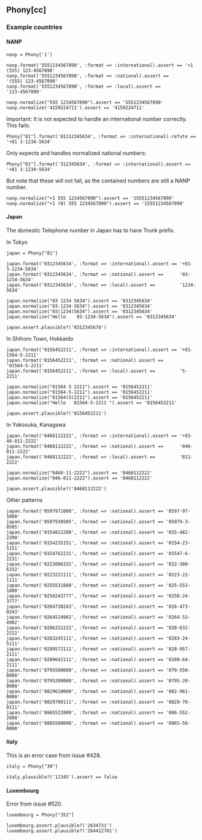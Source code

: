 ## Phony[cc]



### Example countries

#### NANP

    nanp = Phony['1']
    
    nanp.format('5551234567890', :format => :international).assert == '+1 (555) 123-4567890'
    nanp.format('5551234567890', :format => :national).assert ==      '(555) 123-4567890'
    nanp.format('5551234567890', :format => :local).assert ==         '123-4567890'
    
    nanp.normalize("555 1234567890").assert == '5551234567890'
    nanp.normalize('4159224711').assert == '4159224711'

Important: It is not expected to handle an international number correctly. This fails:

    Phony["81"].format('81312345634', :format => :international).refute == '+81 3-1234-5634'

Only expects and handles normalized national numbers:

    Phony["81"].format('312345634', :format => :international).assert == '+81 3-1234-5634'

But note that these will not fail, as the contained numbers are still a NANP number.

    nanp.normalize("+1 555 1234567890").assert == '15551234567890'
    nanp.normalize("+1 (0) 555 1234567890").assert == '15551234567890'

#### Japan

The domestic Telephone number in Japan has to have Trunk prefix.

In Tokyo

    japan = Phony["81"]
  
    japan.format('0312345634', :format => :international).assert == '+81-3-1234-5634'
    japan.format('0312345634', :format => :national).assert ==      '03-1234-5634'
    japan.format('0312345634', :format => :local).assert ==         '1234-5634'
    
    japan.normalize("03 1234 5634").assert == '0312345634'
    japan.normalize("03-1234-5634").assert == '0312345634'
    japan.normalize("03(1234)5634").assert == '0312345634'
    japan.normalize("Hello    03-1234-5634").assert == '0312345634'
  
    japan.assert.plausible?('0312345678')

In Shihoro Town, Hokkaido

    japan.format('0156452211', :format => :international).assert == '+81-1564-5-2211'
    japan.format('0156452211', :format => :national).assert ==      '01564-5-2211'
    japan.format('0156452211', :format => :local).assert ==         '5-2211'
    
    japan.normalize("01564 5 2211").assert == '0156452211'
    japan.normalize("01564-5-2211").assert == '0156452211'
    japan.normalize("01564(5)2211").assert == '0156452211'
    japan.normalize("Hello   01564-5-2211 ").assert == '0156452211'
    
    japan.assert.plausible?('0156452211')

In Yokosuka, Kanagawa

    japan.format('0468112222', :format => :international).assert == '+81-46-811-2222'
    japan.format('0468112222', :format => :national).assert ==      '046-811-2222'
    japan.format('0468112222', :format => :local).assert ==         '811-2222'

    japan.normalize("0468-11-2222").assert == '0468112222'
    japan.normalize("046-811-2222").assert == '0468112222'

    japan.assert.plausible?('0468112222')

Other patterns

    japan.format('0597971000', :format => :national).assert == '0597-97-1000'
    japan.format('0597930505', :format => :national).assert == '05979-3-0505'
    japan.format('0154822200', :format => :national).assert == '015-482-2200'
    japan.format('0154235151', :format => :national).assert == '0154-23-5151'
    japan.format('0154762231', :format => :national).assert == '01547-6-2231'
    japan.format('0223086332', :format => :national).assert == '022-308-6332'
    japan.format('0223221111', :format => :national).assert == '0223-22-1111'
    japan.format('0255531880', :format => :national).assert == '025-553-1880'
    japan.format('0250243777', :format => :national).assert == '0250-24-3777'
    japan.format('0264730243', :format => :national).assert == '026-473-0243'
    japan.format('0264524902', :format => :national).assert == '0264-52-4902'
    japan.format('0286322222', :format => :national).assert == '028-632-2222'
    japan.format('0283245111', :format => :national).assert == '0283-24-5111'
    japan.format('0289572111', :format => :national).assert == '028-957-2111'
    japan.format('0289642111', :format => :national).assert == '0289-64-2111'
    japan.format('0795500000', :format => :national).assert == '079-550-0000'
    japan.format('0795200000', :format => :national).assert == '0795-20-0000'
    japan.format('0829610000', :format => :national).assert == '082-961-0000'
    japan.format('0829700111', :format => :national).assert == '0829-70-0111'
    japan.format('0865522000', :format => :national).assert == '086-552-2000'
    japan.format('0865500000', :format => :national).assert == '0865-50-0000'


#### Italy

This is an error case from issue #428.

    italy = Phony["39"]
  
    italy.plausible?('12345').assert == false


#### Luxembourg

Error from issue #520.

    luxembourg = Phony["352"]

    luxembourg.assert.plausible?('2634731')
    luxembourg.assert.plausible?('264412701')
